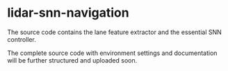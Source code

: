 # lidar-snn-navigation

The source code contains the lane feature extractor and the essential SNN controller.

The complete source code with environment settings and documentation will be further structured and uploaded soon.
